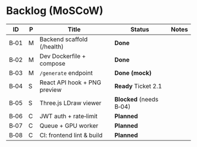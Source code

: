 # Backlog (MoSCoW)

| ID | P | Title | Status | Notes |
|----|---|-------|--------|-------|
|B‑01|M | Backend scaffold (/health) | **Done** |
|B‑02|M | Dev Dockerfile + compose | **Done** |
|B‑03|M | `/generate` endpoint | **Done (mock)** |
|B‑04|S | React API hook + PNG preview | **Ready** Ticket 2.1 |
|B‑05|S | Three.js LDraw viewer | **Blocked** (needs B‑04) |
|B‑06|C | JWT auth + rate‑limit | **Planned** |
|B‑07|C | Queue + GPU worker | **Planned** |
|B‑08|C | CI: frontend lint & build | **Planned** |
